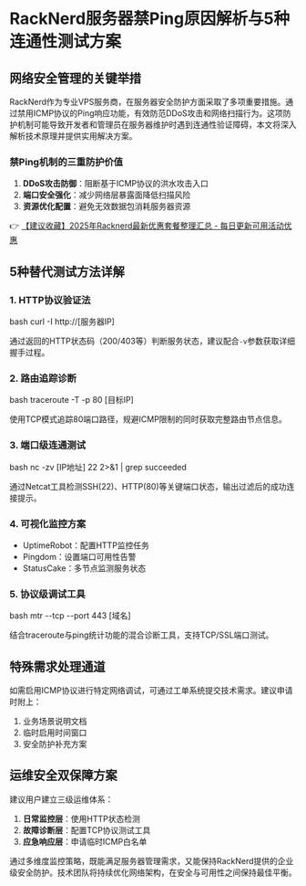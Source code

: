 # RackNerd服务器禁Ping原因解析与5种连通性测试方案

## 网络安全管理的关键举措
RackNerd作为专业VPS服务商，在服务器安全防护方面采取了多项重要措施。通过禁用ICMP协议的Ping响应功能，有效防范DDoS攻击和网络扫描行为。这项防护机制可能导致开发者和管理员在服务器维护时遇到连通性验证障碍，本文将深入解析技术原理并提供实用解决方案。

### 禁Ping机制的三重防护价值
1. **DDoS攻击防御**：阻断基于ICMP协议的洪水攻击入口
2. **端口安全强化**：减少网络层暴露面降低扫描风险
3. **资源优化配置**：避免无效数据包消耗服务器资源

👉 [【建议收藏】2025年Racknerd最新优惠套餐整理汇总 - 每日更新可用活动优惠](https://bit.ly/Rack_Nerd)

## 5种替代测试方法详解
### 1. HTTP协议验证法
bash
curl -I http://[服务器IP]

通过返回的HTTP状态码（200/403等）判断服务状态，建议配合`-v`参数获取详细握手过程。

### 2. 路由追踪诊断
bash
traceroute -T -p 80 [目标IP]

使用TCP模式追踪80端口路径，规避ICMP限制的同时获取完整路由节点信息。

### 3. 端口级连通测试
bash
nc -zv [IP地址] 22 2>&1 | grep succeeded

通过Netcat工具检测SSH(22)、HTTP(80)等关键端口状态，输出过滤后的成功连接提示。

### 4. 可视化监控方案
- UptimeRobot：配置HTTP监控任务
- Pingdom：设置端口可用性告警
- StatusCake：多节点监测服务状态

### 5. 协议级调试工具
bash
mtr --tcp --port 443 [域名]

结合traceroute与ping统计功能的混合诊断工具，支持TCP/SSL端口测试。

## 特殊需求处理通道
如需启用ICMP协议进行特定网络调试，可通过工单系统提交技术需求。建议申请时附上：
1. 业务场景说明文档
2. 临时启用时间窗口
3. 安全防护补充方案

## 运维安全双保障方案
建议用户建立三级运维体系：
1. **日常监控层**：使用HTTP状态检测
2. **故障诊断层**：配置TCP协议测试工具
3. **应急响应层**：申请临时ICMP白名单

通过多维度监控策略，既能满足服务器管理需求，又能保持RackNerd提供的企业级安全防护。技术团队将持续优化网络架构，在安全与可用性之间保持最佳平衡。